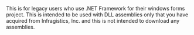 This is for legacy users who use .NET Framework for their windows forms project. This is intended to be used with DLL assemblies only that you have acquired from Infragistics, Inc. and this is not intended to download any assemblies.
